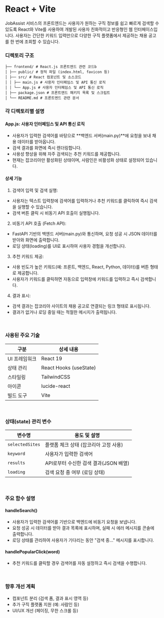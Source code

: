# React + Vite

JobAssist 서비스의 프론트엔드는 사용자가 원하는 구직 정보를 쉽고 빠르게 검색할 수 있도록 React와 Vite를 사용하여 개발된 사용자 친화적이고 반응형인 웹 인터페이스입니다. 사용자는 간단한 키워드 입력만으로 다양한 구직 플랫폼에서 제공하는 채용 공고를 한 번에 조회할 수 있습니다.

### 디렉토리 구조
```
├── frontend/ # React.js 프론트엔드 관련 코드b
│ ├── public/ # 정적 파일 (index.html, favicon 등)
│ ├── src/ # React 컴포넌트 및 소스코드
│ │ ├── main.js # 사용자 인터페임스 및 API 통신 로직
│ │ └── App.js # 사용자 인터페임스 및 API 통신 로직
│ ├── package.json # 프론트엔드 패키지 목록 및 스크립트
│ └── README.md # 프론트엔드 관련 문서
```

### 각 디렉토리별 설명

#### App.js: 사용자 인터페임스 및 API 통신 로직
- 사용자가 입력한 검색어를 바탕으로 **백엔드 서버(main.py)**에 요청을 보내 채용 데이터를 받아옵니다.
- 검색 결과를 화면에 즉시 렌더링합니다.
- 사용성 향상을 위해 자주 검색되는 추천 키워드를 제공합니다.
- 현재는 잡코리아만 활성화된 상태이며, 사람인은 비활성화 상태로 설정되어 있습니다.

#### 상세 기능

1. 검색어 입력 및 검색 실행:
- 사용자는 텍스트 입력창에 검색어를 입력하거나 추천 키워드를 클릭하여 즉시 검색을 실행할 수 있습니다.
- 검색 버튼 클릭 시 비동기 API 호출이 실행됩니다.

2. 비동기 API 호출 (Fetch API):
- FastAPI 기반의 백엔드 서버(main.py)와 통신하며, 요청 성공 시 JSON 데이터를 받아와 화면에 출력합니다.
- 로딩 상태(loading)를 UI로 표시하여 사용자 경험을 개선합니다.

3. 추천 키워드 제공:
- 사용 빈도가 높은 키워드(예: 프론트, 백엔드, React, Python, 데이터)를 버튼 형태로 제공합니다.
- 사용자가 키워드를 클릭하면 자동으로 입력창에 키워드를 입력하고 즉시 검색합니다.

4. 결과 표시:
- 검색 결과는 잡코리아 사이트의 채용 공고로 연결되는 링크 형태로 표시됩니다.
- 결과가 없거나 로딩 중일 때는 적절한 메시지가 출력됩니다.

<br/>

### 사용된 주요 기술

| 구분          | 상세 내용        |
|---------------|------------------|
| UI 프레임워크 | React 19         |
| 상태 관리     | React Hooks (useState) |
| 스타일링      | TailwindCSS      |
| 아이콘        | lucide-react     |
| 빌드 도구     | Vite             |

<br/>

### 상태(state) 관리 변수

| 변수명          | 용도 및 설명                               |
|-----------------|--------------------------------------------|
| `selectedSites` | 플랫폼 체크 상태 (잡코리아 고정 사용)       |
| `keyword`       | 사용자가 입력한 검색어                      |
| `results`       | API로부터 수신한 검색 결과(JSON 배열)       |
| `loading`       | 검색 요청 중 여부 (로딩 상태)               |

<br/>

### 주요 함수 설명
#### handleSearch()
- 사용자가 입력한 검색어를 기반으로 백엔드에 비동기 요청을 보냅니다.
- 요청 성공 시 데이터를 받아 결과 목록에 표시하며, 실패 시 에러 메시지를 콘솔에 출력합니다.
- 로딩 상태를 관리하여 사용자가 기다리는 동안 "검색 중..." 메시지를 표시합니다.

#### handlePopularClick(word)
- 추천 키워드를 클릭할 경우 검색어를 자동 설정하고 즉시 검색을 수행합니다.

<br/>

### 향후 개선 계획
- 컴포넌트 분리 (검색 폼, 결과 표시 영역 등)
- 추가 구직 플랫폼 지원 (예: 사람인 등)
- UI/UX 개선 (페이징, 무한 스크롤 등)
